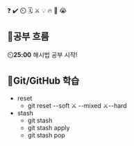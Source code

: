 ❓ ✔️ ⏲️ 🗓️ ⚔️ 💡 🔥 🎵 😭

## 🧠공부 흐름
⏲️**25:00** 해시법 공부 시작!

## 💾Git/GitHub 학습
- reset
    - git reset --soft ⚔️ --mixed ⚔️--hard <commit id>
- stash
    - git stash
    - git stash apply
    - git stash pop 